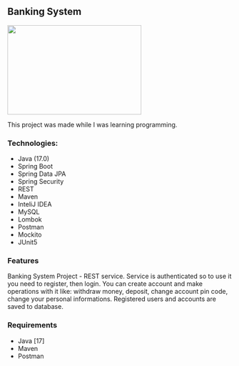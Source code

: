## Banking System
<img src="https://github.com/Furmi37/Banking-System/assets/147946906/efb15f4b-97cd-4009-8eab-85dbfc54367e" width="300" height="200" />

This project was made while I was learning programming.

### Technologies:
- Java (17.0)
- Spring Boot
- Spring Data JPA
- Spring Security
- REST
- Maven 
- InteliJ IDEA
- MySQL
- Lombok
- Postman
- Mockito 
- JUnit5


### Features
Banking System Project - REST service. Service is authenticated so to use it you need to register, then login. You can create account and make operations with it like: withdraw money, deposit, change account pin code, change your personal informations. Registered users and accounts are saved to database.

### Requirements
- Java [17]
- Maven
- Postman
